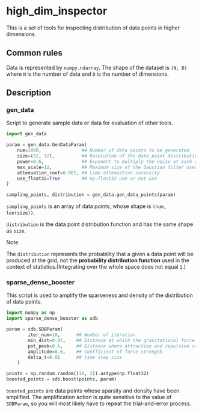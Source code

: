 # high_dim_inspector
This is a set of tools for inspecting distribution of data points in higher dimensions.

## Common rules
Data is represented by `numpy.ndarray`.
The shape of the dataset is `(N, D)` where `N` is the number of data and `D` is the number of dimensions.

## Description
### gen_data
Script to generate sample data or data for evaluation of other tools.

```python
import gen_data

param = gen_data.GenDataParam(
    num=3000,               ## Number of data points to be generated
    size=(32, 32),          ## Resolution of the data point distribution function used to generate the data
    power=0.6,              ## Exponent to multiply the noise at each scale used to generate the data point distribution function
    max_scale=12,           ## Maximum size of the Gaussian filter used to generate the data point distribution function
    attenuation_coef=0.001, ## Limb attenuation intensity
    use_float32=True        ## np.float32 use or not use
)

sampling_points, distribution = gen_data.gen_data_points(param)
```

`sampling_points` is an array of data points, whose shape is `(num, len(size))`.

`distribution` is the data point distribution function and has the same shape as `size`.
> [!NOTE]
> The `distribution` represents the probability that a given a data point will be produced at the grid,
> not the **probability distribution function** used in the context of statistics.(Integrating over the whole space does not equal `1`.)

### sparse_dense_booster
This script is used to amplify the sparseness and density of the distribution of data points.

```python
import numpy as np
import sparse_dense_booster as sdb

param = sdb.SDBParam(
        iter_num=10,      ## Number of iteration
        min_dist=0.05,    ## Distance at which the gravitational force reaches its maximum value
        pot_peak=0.6,     ## Distance where attraction and repulsion switch
        amplitude=0.6,    ## Coefficient of force strength
        delta_t=0.01      ## time step size
    )

points = np.random.random((10, 2)).astype(np.float32)
boosted_points = sdb.boost(points, param)
```

`boosted_points` are data points whose sparsity and density have been amplified.
The amplification action is quite sensitive to the value of `SDBParam`, so you will most likely have to repeat the trial-and-error process.